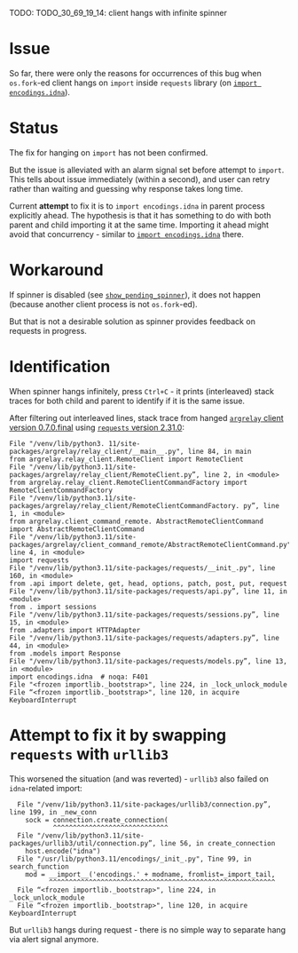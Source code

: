 
TODO: TODO_30_69_19_14: client hangs with infinite spinner

# Issue

So far, there were only the reasons for occurrences of this bug
when `os.fork`-ed client hangs on `import` inside `requests` library (on [`import encodings.idna`][import_encodings_idna]).

# Status

The fix for hanging on `import` has not been confirmed.

But the issue is alleviated with an alarm signal set before attempt to `import`.
This tells about issue immediately (within a second), and user can retry
rather than waiting and guessing why response takes long time.

Current **attempt** to fix it is to `import encodings.idna` in parent process explicitly ahead.
The hypothesis is that it has something to do with both parent and child importing it at the same time.
Importing it ahead might avoid that concurrency - similar to [`import encodings.idna`][import_encodings_idna] there.

# Workaround

If spinner is disabled (see [`show_pending_spinner`](https://github.com/argrelay/argrelay/blob/v0.7.0.final/src/argrelay/sample_conf/argrelay.client.json#L8)),
it does not happen (because another client process is not `os.fork`-ed).

But that is not a desirable solution as spinner provides feedback on requests in progress.

# Identification

When spinner hangs infinitely, press `Ctrl+C` -
it prints (interleaved) stack traces for both child and parent to identify if it is the same issue.

After filtering out interleaved lines,
stack trace from hanged [`argrelay` client version 0.7.0.final](https://github.com/argrelay/argrelay/blob/v0.7.0.final/src/argrelay/relay_client/__main__.py#L84)
using [`requests` version 2.31.0](https://github.com/psf/requests/blob/v2.31.0/requests/__init__.py#L160):
```
File "/venv/lib/python3. 11/site-packages/argrelay/relay_client/__main__.py", line 84, in main
from argrelay.relay_client.RemoteClient import RemoteClient
File "/venv/lib/python3.11/site-packages/argrelay/relay_client/RemoteClient.py”, line 2, in <module>
from argrelay.relay_client.RemoteClientCommandFactory import RemoteClientCommandFactory
File "/venv/lib/python3.11/site-packages/argrelay/relay_client/RemoteClientCommandFactory. py”, line 1, in <module>
from argrelay.client_command_remote. AbstractRemoteClientCommand import AbstractRemoteClientCommand
File "/venv/lib/python3.11/site-packages/argrelay/client_command_remote/AbstractRemoteClientCommand.py", line 4, in <module>
import requests
File "/venv/lib/python3.11/site-packages/requests/__init_.py", line 160, in <module>
from .api import delete, get, head, options, patch, post, put, request
File "/venv/lib/python3.11/site-packages/requests/api.py”, line 11, in <module>
from . import sessions
File "/venv/lib/python3.11/site-packages/requests/sessions.py”, line 15, in <module>
from .adapters import HTTPAdapter
File "/venv/lib/python3.11/site-packages/requests/adapters.py”, line 44, in <module>
from .models import Response
File "/venv/lib/python3.11/site-packages/requests/models.py”, line 13, in <module>
import encodings.idna  # noqa: F401
File "<frozen importlib._bootstrap>", line 224, in _lock_unlock_module
File “<frozen importlib._bootstrap>", line 120, in acquire
KeyboardInterrupt
```

# Attempt to fix it by swapping `requests` with `urllib3`

This worsened the situation (and was reverted) - `urllib3` also failed on `idna`-related import:

```
  File "/venv/1ib/python3.11/site-packages/urllib3/connection.py”, line 199, in _new_conn
    sock = connection.create_connection(
           ^^^^^^^^^^^^^^^^^^^^^^^^^^^^^
  File "/venv/lib/python3.11/site-packages/urllib3/util/connection.py”, line 56, in create_connection
    host.encode("idna")
  File "/usr/lib/python3.11/encodings/_init_.py", Tine 99, in search_function
    mod = __import__('encodings.' + modname, fromlist=_import_tail,
          ^^^^^^^^^^^^^^^^^^^^^^^^^^^^^^^^^^^^^^^^^^^^^^^^^^^^^^^^^
  File “<frozen importlib._bootstrap>", line 224, in _lock_unlock_module
  File “<frozen importlib._bootstrap>", line 120, in acquire
KeyboardInterrupt
```

But `urllib3` hangs during request - there is no simple way to separate hang via alert signal anymore.

[import_encodings_idna]: https://github.com/psf/requests/commit/d7227fbb7e07af35f23a0d370ab3b01661af9e40#commitcomment-146935826
